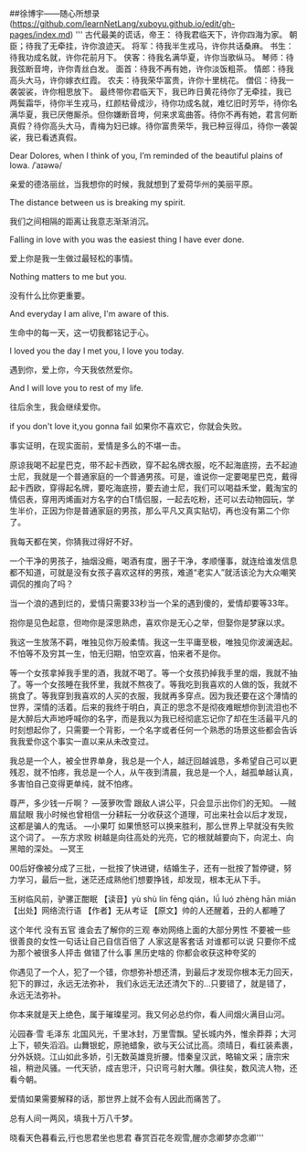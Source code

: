 ##徐博宇——随心所想录
(https://github.com/learnNetLang/xuboyu.github.io/edit/gh-pages/index.md) 
'''
古代最美的谎话，帝王：
待我君临天下，许你四海为家。
朝臣；待我了无牵挂，许你浪迹天。
将军：待我半生戎马，许你共话桑麻。
书生：待我功成名就，许你花前月下。
侠客：待我名满华夏，许你当歌纵马。
琴师：待我弦断音垮，许你青丝白发。
面首：待我不再有她，许你淡饭粗茶。
情郎：待我高头大马，许你嫁衣红霞。
农夫：待我荣华富贵，许你十里桃花。
僧侣：待我一袭袈裟，许你相思放下。
最终带你君临天下，我已昨日黄花待你了无牵挂，我已两鬓霜华，待你半生戎马，红颜枯骨成沙，待你功成名就，难忆旧时芳华，待你名满华夏，我已厌倦厮杀。但你嫌断音垮，何来求鸾曲答。待你不再有她，君言何断真假？待你高头大马，青梅为妇已嫁。待你富贵荣华，我已种豆得瓜，待你一袭袈裟，我已看透真假。

Dear Dolores, when I think of you, I’m reminded of the beautiful plains of Iowa. /ˈaɪəwə/

亲爱的德洛丽丝，当我想你的时候，我就想到了爱荷华州的美丽平原。

The distance between us is breaking my spirit.

我们之间相隔的距离让我意志渐渐消沉。

Falling in love with you was the easiest thing I have ever done.

爱上你是我一生做过最轻松的事情。

Nothing matters to me but you.

没有什么比你更重要。

And everyday I am alive, I'm aware of this.

生命中的每一天，这一切我都铭记于心。

I loved you the day I met you, I love you today.

遇到你，爱上你，今天我依然爱你。

And I will love you to rest of my life.

往后余生，我会继续爱你。

if you don't love it,you gonna fail
如果你不喜欢它，你就会失败。


事实证明，在现实面前，爱情是多么的不堪一击。

原谅我喝不起星巴克，带不起卡西欧，穿不起名牌衣服，吃不起海底捞，去不起迪士尼，我就是一个普通家庭的一个普通男孩。可是，谁说你一定要喝星巴克，戴得起卡西欧，穿得起名牌，要吃海底捞，要去迪士尼，我们可以喝益禾堂，戴淘宝的情侣表，穿用丙烯画对方名字的白T情侣服，一起去吃粉，还可以去动物园玩，学生半价，正因为你是普通家庭的男孩，那么平凡又真实贴切，再也没有第二个你了。

我每天都在笑，你猜我过得好不好。

一个干净的男孩子，抽烟没瘾，喝酒有度，圈子干净，孝顺懂事，就连给谁发信息都不知道，可就是没有女孩子喜欢这样的男孩，难道“老实人”就活该沦为大众嘲笑调侃的推向了吗？

当一个浪的遇到烂的，爱情只需要33秒当一个呆的遇到傻的，爱情却要等33年。

抱你是见色起意，但吻你是深思熟虑，喜欢你是无心之举，但娶你是梦寐以求。


我这一生放荡不羁，唯独见你万般柔情。我这一生平庸至极，唯独见你波澜迭起。不怕等不及穷其一生，怕无归期，怕空欢喜，怕来者不是你。


等一个女孩拿掉我手里的酒，我就不喝了。等一个女孩扔掉我手里的烟，我就不抽了。等一个女孩睡在我怀里，我就不熬夜了。等我吃到我喜欢的人做的饭，我就不挑食了。等我穿到我喜欢的人买的衣服，我就再多穿点。因为我还要在这个薄情的世界，深情的活着。后来的我终于明白，真正的思念不是彻夜难眠想你到流泪也不是大醉后大声地呼喊你的名字，而是我以为我已经彻底忘记你了却在生活最平凡的时刻想起你了，只需要一个背影，一个名字或者任何一个熟悉的场景这些都会告诉我我爱你这个事实一直以来从未改变过。

我总是一个人，被全世界单身，我总是一个人，越迂回越诚恳，多希望自己可以更残忍，就不怕疼，我总是一个人，从午夜到清晨，我总是一个人，越孤单越认真，多害怕自己变得更单纯，就不怕疼。

尊严，多少钱一斤啊？   —菠萝吹雪
跟敌人讲公平，只会显示出你们的无知。
                                                   —贼眉鼠眼
我小时候也曾相信一分耕耘一分收获这个道理，可出来社会以后才发现，这都是骗人的鬼话。             —小果叮
如果愤怒可以换来胜利，那么世界上早就没有失败这个词了。            —东方求败
树越是向往高处的光亮，它的根就越要向下，向泥土、向黑暗的深处。     —冥王

00后好像被分成了三批，一批按了快进键，结婚生子，还有一批按了暂停键，努力学习，最后一批，迷茫还成熟他们想要挣钱，却发现，根本无从下手。

玉树临风前，驴骡正酣眠
【读音】yù shù lín fēng qián，lǘ luó zhèng hān mián
【出处】网络流行语
【作者】无从考证
【原文】帅的人还醒着，丑的人都睡了

这个年代 没有五官 谁会去了解你的三观  奉劝网络上面的大部分男性  不要被一些很善良的女性一句话让自己自信百倍了  人家这是客套话  对谁都可以说  只要你不成为那个被很多人抨击 做错了什么事 黑历史啥的  你都会收获这种夸奖的

你遇见了一个人，犯了一个错，你想弥补想还清，到最后才发现你根本无力回天，犯下的罪过，永远无法弥补， 我们永远无法还清欠下的…只要错了，就是错了，永远无法弥补。

你本来就是天上绝色，属于璀璨星河。我又何必总约你，看人间烟火满目山河。

沁园春·雪
毛泽东
北国风光，千里冰封，万里雪飘。望长城内外，惟余莽莽；大河上下，顿失滔滔。山舞银蛇，原驰蜡象，欲与天公试比高。须晴日，看红装素裹，分外妖娆。江山如此多娇，引无数英雄竞折腰。惜秦皇汉武，略输文采；唐宗宋祖，稍逊风骚。一代天骄，成吉思汗，只识弯弓射大雕。俱往矣，数风流人物，还看今朝。

爱情如果需要解释的话，那世界上就不会有人因此而痛苦了。

总有人间一两风，填我十万八千梦。

晓看天色暮看云,行也思君坐也思君 
春赏百花冬观雪,醒亦念卿梦亦念卿'''
